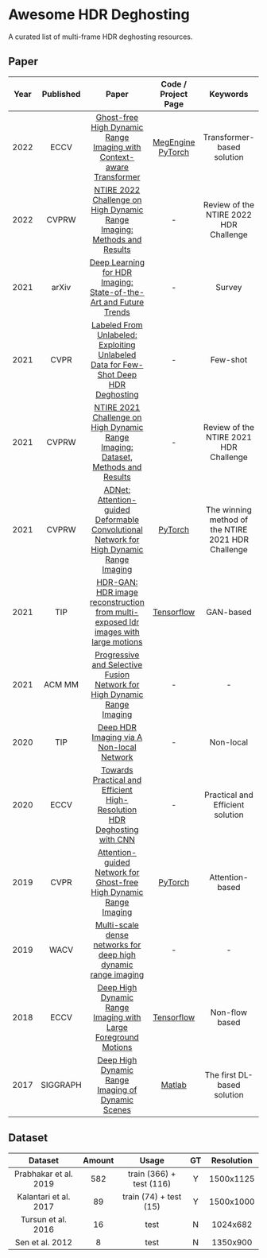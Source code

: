 # Awesome HDR Deghosting

A curated list of multi-frame HDR deghosting resources.

## Paper

| Year | Published | Paper | Code / Project Page | Keywords |
| :--------: | :--------: | :--------: | :--------: | :--------: |
| 2022 | ECCV | [Ghost-free High Dynamic Range Imaging with Context-aware Transformer](https://arxiv.org/abs/2208.05114) |[MegEngine](https://github.com/megvii-research/HDR-Transformer) </br> [PyTorch](https://github.com/liuzhen03/HDR-Transformer-PyTorch) | Transformer-based solution |
| 2022 | CVPRW | [NTIRE 2022 Challenge on High Dynamic Range Imaging: Methods and Results](https://openaccess.thecvf.com/content/CVPR2022W/NTIRE/papers/Perez-Pellitero_NTIRE_2022_Challenge_on_High_Dynamic_Range_Imaging_Methods_and_CVPRW_2022_paper.pdf) | - | Review of the NTIRE 2022 HDR Challenge |
| 2021 | arXiv | [Deep Learning for HDR Imaging: State-of-the-Art and Future Trends](https://arxiv.org/pdf/2110.10394.pdf) | - | Survey |
| 2021 | CVPR | [Labeled From Unlabeled: Exploiting Unlabeled Data for Few-Shot Deep HDR Deghosting](https://openaccess.thecvf.com/content/CVPR2021/papers/Prabhakar_Labeled_From_Unlabeled_Exploiting_Unlabeled_Data_for_Few-Shot_Deep_HDR_CVPR_2021_paper.pdf) | - | Few-shot |
| 2021 | CVPRW | [NTIRE 2021 Challenge on High Dynamic Range Imaging: Dataset, Methods and Results](https://openaccess.thecvf.com/content/CVPR2021W/NTIRE/papers/Perez-Pellitero_NTIRE_2021_Challenge_on_High_Dynamic_Range_Imaging_Dataset_Methods_CVPRW_2021_paper.pdf) | - | Review of the NTIRE 2021 HDR Challenge |
| 2021 | CVPRW | [ADNet: Attention-guided Deformable Convolutional Network for High Dynamic Range Imaging](https://arxiv.org/abs/2105.10697) | [PyTorch](https://github.com/liuzhen03/ADNet) | The winning method of the NTIRE 2021 HDR Challenge |
| 2021 | TIP | [HDR-GAN: HDR image reconstruction from multi-exposed ldr images with large motions](https://ieeexplore.ieee.org/document/9387148) | [Tensorflow](https://github.com/nonu116/HDR-GAN) | GAN-based |
| 2021 | ACM MM | [Progressive and Selective Fusion Network for High Dynamic Range Imaging ](https://arxiv.org/pdf/2108.08585.pdf) | - | - |
| 2020 | TIP | [Deep HDR Imaging via A Non-local Network ](https://ieeexplore.ieee.org/document/8989959) | - | Non-local |
| 2020 | ECCV | [Towards Practical and Efficient High-Resolution HDR Deghosting with CNN](https://www.researchgate.net/profile/Balraj-Ashwath-2/publication/346658902_Towards_Practical_and_Efficient_High-Resolution_HDR_Deghosting_with_CNN/links/5fcd1c0592851c00f856f2a3/Towards-Practical-and-Efficient-High-Resolution-HDR-Deghosting-with-CNN.pdf) | - | Practical and Efficient solution |
| 2019 | CVPR | [Attention-guided Network for Ghost-free High Dynamic Range Imaging](https://arxiv.org/abs/1904.10293) | [PyTorch](https://github.com/qingsenyangit/AHDRNet) |Attention-based |
| 2019 | WACV | [Multi-scale dense networks for deep high dynamic range imaging](https://ieeexplore.ieee.org/document/8658831) | -  | - |
| 2018 | ECCV | [Deep High Dynamic Range Imaging with Large Foreground Motions](https://arxiv.org/abs/1711.08937) | [Tensorflow](https://github.com/elliottwu/DeepHDR) | Non-flow based |
| 2017 | SIGGRAPH  | [Deep High Dynamic Range Imaging of Dynamic Scenes](https://people.engr.tamu.edu/nimak/Data/SIGGRAPH17_HDR_LoRes.pdf) | [Matlab](https://cseweb.ucsd.edu/~viscomp/projects/SIG17HDR/) | The first DL-based solution |


## Dataset

| Dataset | Amount | Usage | GT | Resolution |
| :--------: | :--------: | :--------: | :--------: |:--------: |
| Prabhakar et al. 2019 | 582 | train (366) + test (116) | Y  | 1500x1125 |
| Kalantari et al. 2017 | 89 | train (74) + test (15) | Y | 1500x1000 |
| Tursun et al. 2016 | 16 | test | N | 1024x682 |
| Sen et al. 2012 | 8 | test | N | 1350x900 |


